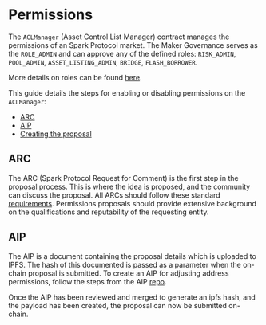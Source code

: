 # Permissions

The `ACLManager` (Asset Control List Manager) contract manages the permissions of an Spark Protocol market. The Maker Governance serves as the `ROLE_ADMIN` and can approve any of the defined roles: `RISK_ADMIN`, `POOL_ADMIN`, `ASSET_LISTING_ADMIN`, `BRIDGE`, `FLASH_BORROWER`.

More details on roles can be found [here](../../core-contracts/aclmanager.md/#roles).

This guide details the steps for enabling or disabling permissions on the `ACLManager`:

- [ARC]()
- [AIP]()
- [Creating the proposal]()

## ARC

The ARC (Spark Protocol Request for Comment) is the first step in the proposal process. This is where the idea is proposed, and the community can discuss the proposal. All ARCs should follow these standard [requirements](https://docs.sparkprotocol.io/governance/arcs). Permissions proposals should provide extensive background on the qualifications and reputability of the requesting entity.

## AIP

The AIP is a document containing the proposal details which is uploaded to IPFS. The hash of this documented is passed as a parameter when the on-chain proposal is submitted. To create an AIP for adjusting address permissions, follow the steps from the AIP [repo](https:///spark-protocol.github.io/aip/).

Once the AIP has been reviewed and merged to generate an ipfs hash, and the payload has been created, the proposal can now be submitted on-chain.